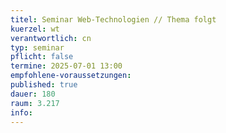 ```yaml
---
titel: Seminar Web-Technologien // Thema folgt
kuerzel: wt
verantwortlich: cn
typ: seminar
pflicht: false
termine: 2025-07-01 13:00
empfohlene-voraussetzungen: 
published: true
dauer: 180
raum: 3.217
info: 
---
```



<!--## Infos und Material unter [Einführung in Rust](https://th-koeln.github.io/mi-master-wtw/workshops/2024/Rust/index/)-->

